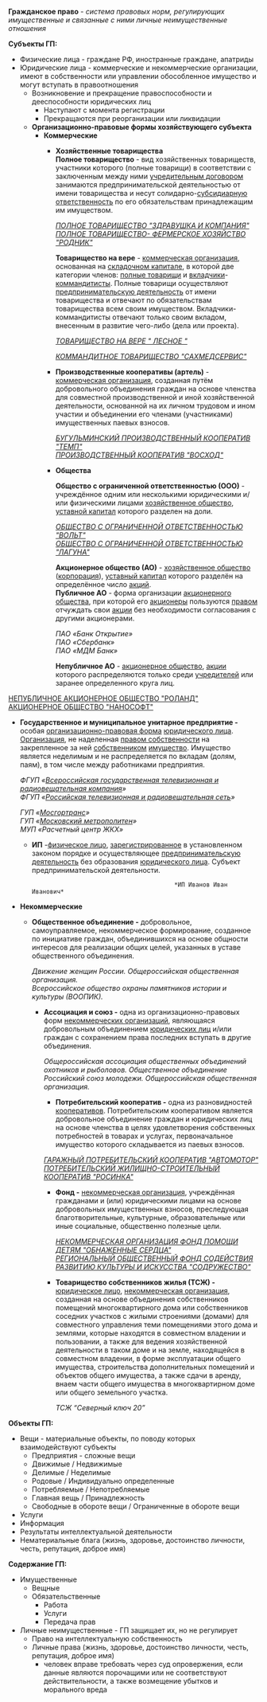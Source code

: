 **Гражданское право** - *система правовых норм, регулирующих имущественные и связанные с ними личные неимущественные отношения*

**Субъекты ГП:**

* Физические лица - граждане РФ, иностранные граждане, апатриды  
* Юридические лица - коммерческие и некоммерческие организации, имеют в собственности или управлении обособленное имущество и могут вступать в правоотношения  
  * Возникновение и прекращение правоспособности и дееспособности юридических лиц  
    * Наступают с момента регистрации  
    * Прекращаются при реорганизации или ликвидации  
  * **Организационно-правовые формы хозяйствующего субъекта**  
    * **Коммерческие**  
      * **Хозяйственные товарищества**  
        **Полное товарищество** - вид хозяйственных товариществ, участники которого (полные товарищи) в соответствии с заключенным между ними [учредительным договором](https://ru.wikipedia.org/wiki/%D0%A3%D1%87%D1%80%D0%B5%D0%B4%D0%B8%D1%82%D0%B5%D0%BB%D1%8C%D0%BD%D1%8B%D0%B9-%D0%B4%D0%BE%D0%B3%D0%BE%D0%B2%D0%BE%D1%80) занимаются предпринимательской деятельностью от имени товарищества и несут солидарно-[субсидиарную ответственность](https://ru.wikipedia.org/wiki/%D0%A1%D1%83%D0%B1%D1%81%D0%B8%D0%B4%D0%B8%D0%B0%D1%80%D0%BD%D0%B0%D1%8F-%D0%BE%D1%82%D0%B2%D0%B5%D1%82%D1%81%D1%82%D0%B2%D0%B5%D0%BD%D0%BD%D0%BE%D1%81%D1%82%D1%8C) по его обязательствам принадлежащим им имуществом.   
          
        [*ПОЛНОЕ ТОВАРИЩЕСТВО "ЗДРАВУШКА И КОМПАНИЯ"*](https://rosegrul.ru/polnoe-tovarichshestvo-zdravushka-i-kompaniya-1074101005208/)  
        [*ПОЛНОЕ ТОВАРИЩЕСТВО- ФЕРМЕРСКОЕ ХОЗЯЙСТВО "РОДНИК"*](https://rosegrul.ru/tovarichshestvo-rodnik-1021800648528/)  
          
        **Товарищество на вере** - [коммерческая организация](https://ru.wikipedia.org/wiki/%D0%9A%D0%BE%D0%BC%D0%BC%D0%B5%D1%80%D1%87%D0%B5%D1%81%D0%BA%D0%B0%D1%8F-%D0%BE%D1%80%D0%B3%D0%B0%D0%BD%D0%B8%D0%B7%D0%B0%D1%86%D0%B8%D1%8F), основанная на [складочном капитале](https://ru.wikipedia.org/wiki/%D0%A1%D0%BA%D0%BB%D0%B0%D0%B4%D0%BE%D1%87%D0%BD%D1%8B%D0%B9-%D0%BA%D0%B0%D0%BF%D0%B8%D1%82%D0%B0%D0%BB), в которой две категории членов: [полные товарищи](https://ru.wikipedia.org/wiki/%D0%9F%D0%BE%D0%BB%D0%BD%D0%BE%D0%B5-%D1%82%D0%BE%D0%B2%D0%B0%D1%80%D0%B8%D1%89%D0%B5%D1%81%D1%82%D0%B2%D0%BE) и [вкладчики](https://ru.wikipedia.org/wiki/%D0%92%D0%BA%D0%BB%D0%B0%D0%B4%D1%87%D0%B8%D0%BA)-[коммандитисты](https://ru.wiktionary.org/wiki/%D0%BA%D0%BE%D0%BC%D0%BC%D0%B0%D0%BD%D0%B4%D0%B8%D1%82%D0%B8%D1%81%D1%82). Полные товарищи осуществляют [предпринимательскую деятельность](https://ru.wikipedia.org/wiki/%D0%9F%D1%80%D0%B5%D0%B4%D0%BF%D1%80%D0%B8%D0%BD%D0%B8%D0%BC%D0%B0%D1%82%D0%B5%D0%BB%D1%8C%D1%81%D0%BA%D0%B0%D1%8F-%D0%B4%D0%B5%D1%8F%D1%82%D0%B5%D0%BB%D1%8C%D0%BD%D0%BE%D1%81%D1%82%D1%8C) от имени товарищества и отвечают по обязательствам товарищества всем своим имуществом. Вкладчики-коммандитисты отвечают только своим вкладом, внесенным в развитие чего-либо (дела или проекта).

        [*ТОВАРИЩЕСТВО НА ВЕРЕ " ЛЕСНОЕ "*](https://rosegrul.ru/t-n-v-lesnoe-1034302500484/)

        [*КОММАНДИТНОЕ ТОВАРИЩЕСТВО "САХМЕДСЕРВИС"*](https://rosegrul.ru/kt-saxmedservis-1026500543409/)

        

      * **Производственные кооперативы (артель)** - [коммерческая организация](https://ru.wikipedia.org/wiki/%D0%9A%D0%BE%D0%BC%D0%BC%D0%B5%D1%80%D1%87%D0%B5%D1%81%D0%BA%D0%B0%D1%8F_%D0%BE%D1%80%D0%B3%D0%B0%D0%BD%D0%B8%D0%B7%D0%B0%D1%86%D0%B8%D1%8F), созданная путём добровольного объединения граждан на основе членства для совместной производственной и иной хозяйственной деятельности, основанной на их личном трудовом и ином участии и объединении его членами (участниками) имущественных паевых взносов.   
          
        [*БУГУЛЬМИНСКИЙ ПРОИЗВОДСТВЕННЫЙ КООПЕРАТИВ "ТЕМП"*](https://rosegrul.ru/pk-temp-1021601762930/)  
        [*ПРОИЗВОДСТВЕННЫЙ КООПЕРАТИВ "ВОСХОД"*](https://rosegrul.ru/pk-vosxod-1025000922320/)  
          
      * **Общества**  
          
        **Общество с ограниченной ответственностью (ООО)** - учреждённое одним или несколькими юридическими и/или физическими лицами [хозяйственное общество](https://ru.wikipedia.org/wiki/%D0%A5%D0%BE%D0%B7%D1%8F%D0%B9%D1%81%D1%82%D0%B2%D0%B5%D0%BD%D0%BD%D0%BE%D0%B5_%D0%BE%D0%B1%D1%89%D0%B5%D1%81%D1%82%D0%B2%D0%BE), [уставной капитал](https://ru.wikipedia.org/wiki/%D0%A3%D1%81%D1%82%D0%B0%D0%B2%D0%BD%D0%BE%D0%B9-%D0%BA%D0%B0%D0%BF%D0%B8%D1%82%D0%B0%D0%BB) которого разделен на доли.  
          
        [*ОБЩЕСТВО С ОГРАНИЧЕННОЙ ОТВЕТСТВЕННОСТЬЮ "ВОЛЬТ"*](https://rosegrul.ru/ooo-volt-1097232013504/)  
        [*ОБЩЕСТВО С ОГРАНИЧЕННОЙ ОТВЕТСТВЕННОСТЬЮ "ЛАГУНА"*](https://rosegrul.ru/ooo-laguna-1125658030398/)  
          
        **Акционерное общество (АО)** - [хозяйственное общество](https://ru.wikipedia.org/wiki/%D0%A5%D0%BE%D0%B7%D1%8F%D0%B9%D1%81%D1%82%D0%B2%D0%B5%D0%BD%D0%BD%D0%BE%D0%B5-%D0%BE%D0%B1%D1%89%D0%B5%D1%81%D1%82%D0%B2%D0%BE) ([корпорация](https://ru.wikipedia.org/wiki/%D0%9A%D0%BE%D1%80%D0%BF%D0%BE%D1%80%D0%B0%D1%86%D0%B8%D1%8F)), [уставный капитал](https://ru.wikipedia.org/wiki/%D0%A3%D1%81%D1%82%D0%B0%D0%B2%D0%BD%D1%8B%D0%B9-%D0%BA%D0%B0%D0%BF%D0%B8%D1%82%D0%B0%D0%BB) которого разделён на определённое число [акций](https://ru.wikipedia.org/wiki/%D0%90%D0%BA%D1%86%D0%B8%D1%8F-(%D1%84%D0%B8%D0%BD%D0%B0%D0%BD%D1%81%D1%8B)).  
        **Публичное АО** -  форма организации [акционерного общества](https://ru.wikipedia.org/wiki/%D0%90%D0%BA%D1%86%D0%B8%D0%BE%D0%BD%D0%B5%D1%80%D0%BD%D0%BE%D0%B5-%D0%BE%D0%B1%D1%89%D0%B5%D1%81%D1%82%D0%B2%D0%BE), при которой его [акционеры](https://ru.wikipedia.org/wiki/%D0%90%D0%BA%D1%86%D0%B8%D0%BE%D0%BD%D0%B5%D1%80) пользуются [правом](https://ru.wikipedia.org/wiki/%D0%9F%D1%80%D0%B0%D0%B2%D0%BE) отчуждать свои [акции](https://ru.wikipedia.org/wiki/%D0%90%D0%BA%D1%86%D0%B8%D1%8F-(%D1%84%D0%B8%D0%BD%D0%B0%D0%BD%D1%81%D1%8B)) без необходимости согласования с другими акционерами.   
          
        *ПАО «Банк Открытие»*  
        *ПАО «Сбербанк»*  
        *ПАО «МДМ Банк»*  
          
        **Непубличное АО** - [акционерное общество](https://ru.wikipedia.org/wiki/%D0%90%D0%BA%D1%86%D0%B8%D0%BE%D0%BD%D0%B5%D1%80%D0%BD%D0%BE%D0%B5-%D0%BE%D0%B1%D1%89%D0%B5%D1%81%D1%82%D0%B2%D0%BE), [акции](https://ru.wikipedia.org/wiki/%D0%90%D0%BA%D1%86%D0%B8%D1%8F-(%D1%84%D0%B8%D0%BD%D0%B0%D0%BD%D1%81%D1%8B)) которого распределяются только среди [учредителей](https://ru.wikipedia.org/wiki/%D0%A3%D1%87%D1%80%D0%B5%D0%B4%D0%B8%D1%82%D0%B5%D0%BB%D1%8C) или заранее определенного круга лиц.   
        

 [НЕПУБЛИЧНОЕ АКЦИОНЕРНОЕ ОБЩЕСТВО "РОЛАНД"](https://rosegrul.ru/nao-roland-1147746035557/)  
[АКЦИОНЕРНОЕ ОБЩЕСТВО "НАНОСОФТ"](https://rosegrul.ru/ao-nanosoft-1087746521390/)

* **Государственное и муниципальное унитарное предприятие -**  
  особая [организационно-правовая форма](https://ru.wikipedia.org/wiki/%D0%9E%D1%80%D0%B3%D0%B0%D0%BD%D0%B8%D0%B7%D0%B0%D1%86%D0%B8%D0%BE%D0%BD%D0%BD%D0%BE-%D0%BF%D1%80%D0%B0%D0%B2%D0%BE%D0%B2%D0%B0%D1%8F-%D1%84%D0%BE%D1%80%D0%BC%D0%B0) [юридического лица](https://ru.wikipedia.org/wiki/%D0%AE%D1%80%D0%B8%D0%B4%D0%B8%D1%87%D0%B5%D1%81%D0%BA%D0%BE%D0%B5-%D0%BB%D0%B8%D1%86%D0%BE). [Организация](https://ru.wikipedia.org/wiki/%D0%9E%D1%80%D0%B3%D0%B0%D0%BD%D0%B8%D0%B7%D0%B0%D1%86%D0%B8%D1%8F), не наделенная [правом собственности](https://ru.wikipedia.org/wiki/%D0%9F%D1%80%D0%B0%D0%B2%D0%BE-%D1%81%D0%BE%D0%B1%D1%81%D1%82%D0%B2%D0%B5%D0%BD%D0%BD%D0%BE%D1%81%D1%82%D0%B8) на закрепленное за ней [собственником](https://ru.wikipedia.org/wiki/%D0%A1%D0%BE%D0%B1%D1%81%D1%82%D0%B2%D0%B5%D0%BD%D0%BD%D0%B8%D0%BA) [имущество](https://ru.wikipedia.org/wiki/%D0%98%D0%BC%D1%83%D1%89%D0%B5%D1%81%D1%82%D0%B2%D0%BE). Имущество является неделимым и не распределяется по вкладам (долям, паям), в том числе между работниками предприятия. 


  *ФГУП «[Всероссийская государственная телевизионная и радиовещательная компания](https://ru.wikipedia.org/wiki/%D0%92%D1%81%D0%B5%D1%80%D0%BE%D1%81%D1%81%D0%B8%D0%B9%D1%81%D0%BA%D0%B0%D1%8F-%D0%B3%D0%BE%D1%81%D1%83%D0%B4%D0%B0%D1%80%D1%81%D1%82%D0%B2%D0%B5%D0%BD%D0%BD%D0%B0%D1%8F-%D1%82%D0%B5%D0%BB%D0%B5%D0%B2%D0%B8%D0%B7%D0%B8%D0%BE%D0%BD%D0%BD%D0%B0%D1%8F-%D0%B8-%D1%80%D0%B0%D0%B4%D0%B8%D0%BE%D0%B2%D0%B5%D1%89%D0%B0%D1%82%D0%B5%D0%BB%D1%8C%D0%BD%D0%B0%D1%8F-%D0%BA%D0%BE%D0%BC%D0%BF%D0%B0%D0%BD%D0%B8%D1%8F)»*  
  *ФГУП «[Российская телевизионная и радиовещательная сеть](https://ru.wikipedia.org/wiki/%D0%A0%D0%BE%D1%81%D1%81%D0%B8%D0%B9%D1%81%D0%BA%D0%B0%D1%8F-%D1%82%D0%B5%D0%BB%D0%B5%D0%B2%D0%B8%D0%B7%D0%B8%D0%BE%D0%BD%D0%BD%D0%B0%D1%8F-%D0%B8-%D1%80%D0%B0%D0%B4%D0%B8%D0%BE%D0%B2%D0%B5%D1%89%D0%B0%D1%82%D0%B5%D0%BB%D1%8C%D0%BD%D0%B0%D1%8F-%D1%81%D0%B5%D1%82%D1%8C)»*

  *ГУП «[Мосгортранс](https://ru.wikipedia.org/wiki/%D0%9C%D0%BE%D1%81%D0%B3%D0%BE%D1%80%D1%82%D1%80%D0%B0%D0%BD%D1%81)»*  
  *ГУП «[Московский метрополитен](https://ru.wikipedia.org/wiki/%D0%9C%D0%BE%D1%81%D0%BA%D0%BE%D0%B2%D1%81%D0%BA%D0%B8%D0%B9-%D0%BC%D0%B5%D1%82%D1%80%D0%BE%D0%BF%D0%BE%D0%BB%D0%B8%D1%82%D0%B5%D0%BD)»*  
  *МУП «Расчетный центр ЖКХ»*

    
    
  * **ИП** -[физическое лицо](https://ru.wikipedia.org/wiki/%D0%A4%D0%B8%D0%B7%D0%B8%D1%87%D0%B5%D1%81%D0%BA%D0%BE%D0%B5-%D0%BB%D0%B8%D1%86%D0%BE), [зарегистрированное](https://ru.wikipedia.org/wiki/%D0%93%D0%BE%D1%81%D1%83%D0%B4%D0%B0%D1%80%D1%81%D1%82%D0%B2%D0%B5%D0%BD%D0%BD%D0%B0%D1%8F-%D1%80%D0%B5%D0%B3%D0%B8%D1%81%D1%82%D1%80%D0%B0%D1%86%D0%B8%D1%8F-%D1%8E%D1%80%D0%B8%D0%B4%D0%B8%D1%87%D0%B5%D1%81%D0%BA%D0%B8%D1%85-%D0%BB%D0%B8%D1%86-%D0%B8-%D0%B8%D0%BD%D0%B4%D0%B8%D0%B2%D0%B8%D0%B4%D1%83%D0%B0%D0%BB%D1%8C%D0%BD%D1%8B%D1%85-%D0%BF%D1%80%D0%B5%D0%B4%D0%BF%D1%80%D0%B8%D0%BD%D0%B8%D0%BC%D0%B0%D1%82%D0%B5%D0%BB%D0%B5%D0%B9) в установленном законом порядке и осуществляющее [предпринимательскую деятельность](https://ru.wikipedia.org/wiki/%D0%9F%D1%80%D0%B5%D0%B4%D0%BF%D1%80%D0%B8%D0%BD%D0%B8%D0%BC%D0%B0%D1%82%D0%B5%D0%BB%D1%8C%D1%81%D1%82%D0%B2%D0%BE) без образования [юридического лица](https://ru.wikipedia.org/wiki/%D0%AE%D1%80%D0%B8%D0%B4%D0%B8%D1%87%D0%B5%D1%81%D0%BA%D0%BE%D0%B5-%D0%BB%D0%B8%D1%86%D0%BE). Субъект предпринимательской деятельности.   
    

                                                *ИП Иванов Иван Иванович*

* **Некоммерческие**  
  * **Общественное объединение -** добровольное, самоуправляемое, некоммерческое формирование, созданное по инициативе граждан, объединившихся на основе общности интересов для реализации общих целей, указанных в уставе общественного объединения.  
      
    *Движение женщин России. Общероссийская общественная организация.*  
    *Всероссийское общество охраны памятников истории и культуры (ВООПИК).*  
      
    * **Ассоциация и союз -** одна из организационно-правовых форм [некоммерческих организаций](https://ru.wikipedia.org/wiki/%D0%9D%D0%B5%D0%BA%D0%BE%D0%BC%D0%BC%D0%B5%D1%80%D1%87%D0%B5%D1%81%D0%BA%D0%B0%D1%8F-%D0%BE%D1%80%D0%B3%D0%B0%D0%BD%D0%B8%D0%B7%D0%B0%D1%86%D0%B8%D1%8F), являющаяся добровольным объединением [юридических лиц](https://ru.wikipedia.org/wiki/%D0%AE%D1%80%D0%B8%D0%B4%D0%B8%D1%87%D0%B5%D1%81%D0%BA%D0%BE%D0%B5-%D0%BB%D0%B8%D1%86%D0%BE) и/или граждан с сохранением права последних вступать в другие объединения.   
        
      *Общероссийская ассоциация общественных объединений охотников и рыболовов. Общественное объединение*  
      *Российский союз молодежи. Общероссийская общественная организация.*  
        
      * **Потребительский кооператив -** одна из разновидностей [кооперативов](https://ru.wikipedia.org/wiki/%D0%9A%D0%BE%D0%BE%D0%BF%D0%B5%D1%80%D0%B0%D1%82%D0%B8%D0%B2). Потребительским кооперативом является добровольное объединение граждан и юридических лиц на основе членства в целях удовлетворения собственных потребностей в товарах и услугах, первоначальное имущество которого складывается из паевых взносов.   
        

      [*ГАРАЖНЫЙ ПОТРЕБИТЕЛЬСКИЙ КООПЕРАТИВ "АВТОМОТОР"*](https://rosegrul.ru/gpk-avtomotor-1035005013889/)  
      [*ПОТРЕБИТЕЛЬСКИЙ ЖИЛИЩНО-СТРОИТЕЛЬНЫЙ КООПЕРАТИВ "РОСИНКА"*](https://rosegrul.ru/pjsk-rosinka-1045010203534/)

          
      * **Фонд -** [некоммерческая организация](https://ru.wikipedia.org/wiki/%D0%9D%D0%B5%D0%BA%D0%BE%D0%BC%D0%BC%D0%B5%D1%80%D1%87%D0%B5%D1%81%D0%BA%D0%B0%D1%8F-%D0%BE%D1%80%D0%B3%D0%B0%D0%BD%D0%B8%D0%B7%D0%B0%D1%86%D0%B8%D1%8F), учреждённая гражданами и (или) юридическими лицами на основе добровольных имущественных взносов, преследующая благотворительные, культурные, образовательные или иные социальные, общественно полезные цели.   
          
        [*НЕКОММЕРЧЕСКАЯ ОРГАНИЗАЦИЯ ФОНД ПОМОЩИ ДЕТЯМ "ОБНАЖЕННЫЕ СЕРДЦА"*](https://rosegrul.ru/fond-pomochshi-detyam-obnajennye-serdtsa-1055238047072/)  
        [*РЕГИОНАЛЬНЫЙ ОБЩЕСТВЕННЫЙ ФОНД СОДЕЙСТВИЯ РАЗВИТИЮ КУЛЬТУРЫ И ИСКУССТВА "СОДРУЖЕСТВО"*](https://rosegrul.ru/rof-sodeystviya-razvitiyu-kultury-i-iskusstva-sodr-1127799020580/)  
          
      * **Товарищество собственников жилья (ТСЖ) -** [юридическое лицо](https://ru.wikipedia.org/wiki/%D0%AE%D1%80%D0%B8%D0%B4%D0%B8%D1%87%D0%B5%D1%81%D0%BA%D0%BE%D0%B5-%D0%BB%D0%B8%D1%86%D0%BE), [некоммерческая организация](https://ru.wikipedia.org/wiki/%D0%9D%D0%B5%D0%BA%D0%BE%D0%BC%D0%BC%D0%B5%D1%80%D1%87%D0%B5%D1%81%D0%BA%D0%B0%D1%8F-%D0%BE%D1%80%D0%B3%D0%B0%D0%BD%D0%B8%D0%B7%D0%B0%D1%86%D0%B8%D1%8F), созданная на основе объединения собственников помещений многоквартирного дома или собственников соседних участков с жилыми строениями (домами) для совместного управления теми помещениями этого дома и землями, которые находятся в совместном владении и пользовании, а также для ведения хозяйственной деятельности в таком доме и на земле, находящейся в совместном владении, в форме эксплуатации общего имущества, строительства дополнительных помещений и объектов общего имущества, а также сдачи в аренду, внаем части общего имущества в многоквартирном доме или общего земельного участка.  
          
        *ТСЖ “Северный ключ 20”*

**Объекты ГП:**

* Вещи - материальные объекты, по поводу которых взаимодействуют субъекты  
  * Предприятия - сложные вещи  
  * Движимые / Недвижимые  
  * Делимые / Неделимые  
  * Родовые / Индивидуально определенные  
  * Потребляемые / Непотребляемые  
  * Главная вещь / Принадлежность  
  * Свободные в обороте вещи / Ограниченные в обороте вещи  
* Услуги  
* Информация  
* Результаты интеллектуальной деятельности  
* Нематериальные блага (жизнь, здоровье, достоинство личности, честь, репутация, доброе имя)

**Содержание ГП:**

* Имущественные  
  * Вещные  
  * Обязательственные  
    * Работа  
    * Услуги  
    * Передача прав  
* Личные неимущественные - ГП защищает их, но не регулирует  
  * Право на интеллектуальную собственность  
  * Личные права (жизнь, здоровье, достоинство личности, честь, репутация, доброе имя)  
    * человек вправе требовать через суд опровержения, если данные являются порочащими или не соответствуют действительности, а также возмещение убытков и морального вреда